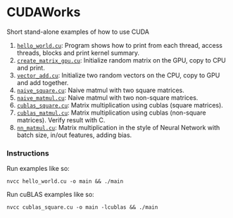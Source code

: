 # CUDAWorks

Short stand-alone examples of how to use CUDA

1. [`hello_world.cu`](hello_world.cu): Program shows how to print from each thread, access threads, blocks and print kernel summary.
2. [`create_matrix_gpu.cu`](create_matrix_gpu.cu): Initialize random matrix on the GPU, copy to CPU and print.
3. [`vector_add.cu`](vector_add.cu): Initialize two random vectors on the CPU, copy to GPU and add together.
4. [`naive_square.cu`](naive_square.cu): Naive matmul with two square matrices.
5. [`naive_matmul.cu`](naive_matmul.cu): Naive matmul with two non-square matrices.
6. [`cublas_square.cu`](cublas_square.cu): Matrix multiplication using cublas (square matrices).
7. [`cublas_matmul.cu`](cublas_matmul.cu): Matrix multiplication using cublas (non-square matrices). Verify result with C.
8. [`nn_matmul.cu`](nn_matmul.cu): Matrix multiplication in the style of Neural Network with batch size, in/out features, adding bias.

### Instructions

Run examples like so:
```
nvcc hello_world.cu -o main && ./main
```

Run cuBLAS examples like so:
```
nvcc cublas_square.cu -o main -lcublas && ./main
```